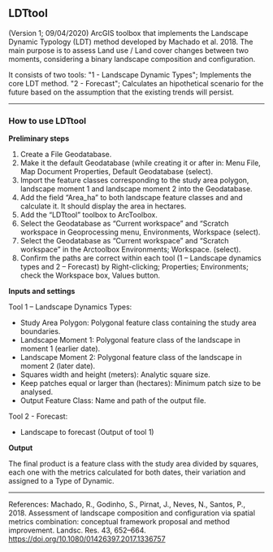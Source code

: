 ## LDTtool
(Version 1; 09/04/2020)
ArcGIS toolbox that implements the Landscape Dynamic Typology (LDT) method developed by Machado et al. 2018. The main purpose is to assess Land use / Land cover changes between two moments, considering a binary landscape composition and configuration.

It consists of two tools: 
"1 - Landscape Dynamic Types"; Implements the core LDT method. 
"2 - Forecast"; Calculates an hipothetical scenario for the future based on the assumption that the existing trends will persist. 

___

### How to use LDTtool

**Preliminary steps**
 
1. Create a File Geodatabase.
2. Make it the default Geodatabase (while creating it or after in: Menu File, Map Document Properties, Default Geodatabase (select).
3. Import the feature classes corresponding to the study area polygon, landscape moment 1 and landscape moment 2 into the Geodatabase.
4. Add the field “Area_ha” to both landscape feature classes and and calculate it. It should display the area in hectares.
5. Add the “LDTtool” toolbox to ArcToolbox.
6. Select the Geodatabase as “Current workspace” and “Scratch workspace in Geoprocessing menu, Environments, Workspace (select).
7. Select the Geodatabase as “Current workspace” and “Scratch workspace” in the Arctoolbox Environments; Workspace. (select).
8. Confirm the paths are correct within each tool (1 – Landscape dynamics types and 2 – Forecast) by Right-clicking; Properties; Environments; check the Workspace box, Values button.


**Inputs and settings**
 
Tool 1 – Landscape Dynamics Types:
- Study Area Polygon: Polygonal feature class containing the study area boundaries.
- Landscape Moment 1: Polygonal feature class of the landscape in moment 1 (earlier date).
- Landscape Moment 2: Polygonal feature class of the landscape in moment 2 (later date).
- Squares width and height (meters): Analytic square size.
- Keep patches equal or larger than (hectares): Minimum patch size to be analysed.
- Output Feature Class: Name and path of the output file.

Tool 2 - Forecast:
- Landscape to forecast (Output of tool 1)


**Output**

The final product is a feature class with the study area divided by squares, each one with the metrics calculated for both dates, their variation and assigned to a Type of Dynamic. 

___



 
References:
Machado, R., Godinho, S., Pirnat, J., Neves, N., Santos, P., 2018. Assessment of landscape composition and configuration via spatial metrics combination: conceptual framework proposal and method improvement. Landsc. Res. 43, 652–664. https://doi.org/10.1080/01426397.2017.1336757
